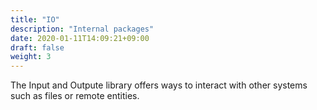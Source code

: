 ```yaml
---
title: "IO"
description: "Internal packages"
date: 2020-01-11T14:09:21+09:00
draft: false
weight: 3
---
```


The Input and Outpute library offers ways to interact with other systems such as files or remote entities.
